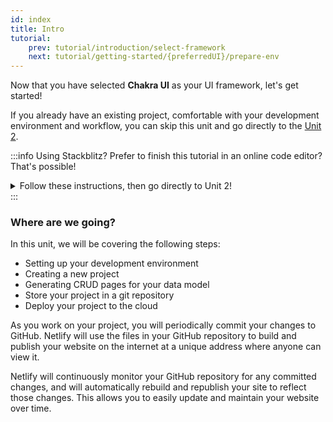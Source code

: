 ```yaml
---
id: index
title: Intro
tutorial:
    prev: tutorial/introduction/select-framework
    next: tutorial/getting-started/{preferredUI}/prepare-env
---
```


Now that you have selected **Chakra UI** as your UI framework, let's get started!

If you already have an existing project, comfortable with your development environment and workflow, you can skip this unit and go directly to the [Unit 2](#).

:::info Using Stackblitz?
Prefer to finish this tutorial in an online code editor? That's possible!

<details>
<summary>Follow these instructions, then go directly to Unit 2!</summary>

**Set up StackBlitz**

1- Visit [xxxx](#) and open the "refine-chakra-ui-boilerplate" project.
2- Click “Sign in” on the top right to log in using your GitHub credentials.
3- In the upper left of the StackBlitz editor window, click to “fork” the template (save to your own account dashboard).
4- Wait for the project to load, and you will see a live preview of the “refine-chakra-ui-boilerplate” starter.

**Make Changes**

In the file pane, you should see `src/app.tsx`. Click to open it, and follow [Generate CRUD pages automatically with Inferencer](#) to make a change to this file.

**Create a GitHub Repository**

1- Press the "Connect Repository" button at the top of your list of files, enter a new name for your repository, and click "Create repo & push".
2- When you have changes to be committed back to GitHub, a “Commit” button will appear at the top left of your workspace. Clicking on this will allow you to enter a commit message, and update your repository.

**Deploy your App**

If you’d like to deploy to Netlify, skip to [Deploy your app to the web](#). Otherwise, skip to [Unit 2](#) to start building with **refine**!

</details>
:::

### Where are we going?

In this unit, we will be covering the following steps:

-   Setting up your development environment
-   Creating a new project
-   Generating CRUD pages for your data model
-   Store your project in a git repository
-   Deploy your project to the cloud

As you work on your project, you will periodically commit your changes to GitHub. Netlify will use the files in your GitHub repository to build and publish your website on the internet at a unique address where anyone can view it.

Netlify will continuously monitor your GitHub repository for any committed changes, and will automatically rebuild and republish your site to reflect those changes. This allows you to easily update and maintain your website over time.
